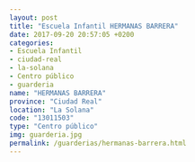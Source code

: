 ```yaml
---
layout: post
title: "Escuela Infantil HERMANAS BARRERA"
date: 2017-09-20 20:57:05 +0200
categories:
- Escuela Infantil
- ciudad-real
- la-solana
- Centro público
- guarderia
name: "HERMANAS BARRERA"
province: "Ciudad Real"
location: "La Solana"
code: "13011503"
type: "Centro público"
img: guarderia.jpg
permalink: /guarderias/hermanas-barrera.html
---
```


